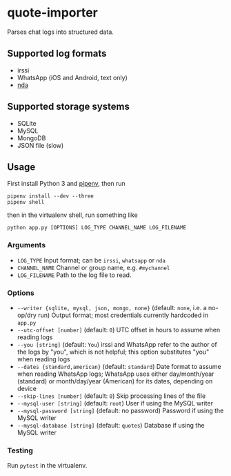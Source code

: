 # quote-importer
Parses chat logs into structured data.

## Supported log formats

 - irssi
 - WhatsApp (iOS and Android, text only)
 - [nda](https://github.com/proog/nda)

## Supported storage systems

 - SQLite
 - MySQL
 - MongoDB
 - JSON file (slow)

## Usage
First install Python 3 and [pipenv](https://docs.pipenv.org/), then run

    pipenv install --dev --three
    pipenv shell

then in the virtualenv shell, run something like

    python app.py [OPTIONS] LOG_TYPE CHANNEL_NAME LOG_FILENAME

### Arguments

 - `LOG_TYPE` Input format; can be `irssi`, `whatsapp` or `nda`
 - `CHANNEL_NAME` Channel or group name, e.g. `#mychannel`
 - `LOG_FILENAME` Path to the log file to read.

### Options

 - `--writer {sqlite, mysql, json, mongo, none}` (default: `none`, i.e. a no-op/dry run) Output format; most credentials currently hardcoded in `app.py`
 - `--utc-offset [number]` (default: `0`) UTC offset in hours to assume when reading logs
 - `--you [string]` (default: `You`) irssi and WhatsApp refer to the author of the logs by "you", which is not helpful; this option substitutes "you" when reading logs
 - `--dates {standard,american}` (default: `standard`) Date format to assume when reading WhatsApp logs; WhatsApp uses either day/month/year (standard) or month/day/year (American) for its dates, depending on device
 - `--skip-lines [number]` (default: `0`) Skip processing lines of the file
 - `--mysql-user [string]` (default: `root`) User if using the MySQL writer
 - `--mysql-password [string]` (default: no password) Password if using the MySQL writer
 - `--mysql-database [string]` (default: `quotes`) Database if using the MySQL writer
 
### Testing
Run `pytest` in the virtualenv.
